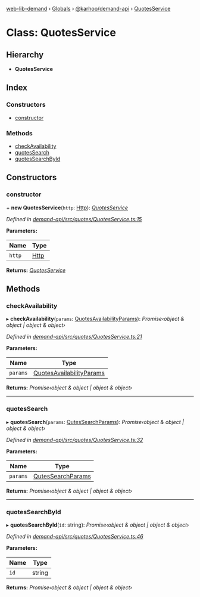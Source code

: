 [web-lib-demand](../README.md) › [Globals](../globals.md) › [@karhoo/demand-api](../modules/_karhoo_demand_api.md) › [QuotesService](_karhoo_demand_api.quotesservice.md)

# Class: QuotesService

## Hierarchy

* **QuotesService**

## Index

### Constructors

* [constructor](_karhoo_demand_api.quotesservice.md#constructor)

### Methods

* [checkAvailability](_karhoo_demand_api.quotesservice.md#checkavailability)
* [quotesSearch](_karhoo_demand_api.quotesservice.md#quotessearch)
* [quotesSearchById](_karhoo_demand_api.quotesservice.md#quotessearchbyid)

## Constructors

###  constructor

\+ **new QuotesService**(`http`: [Http](../interfaces/_karhoo_demand_api.http.md)): *[QuotesService](_karhoo_demand_api.quotesservice.md)*

*Defined in [demand-api/src/quotes/QuotesService.ts:15](https://github.com/karhoo/web-lib-demand/blob/5e6cd0c/packages/demand-api/src/quotes/QuotesService.ts#L15)*

**Parameters:**

Name | Type |
------ | ------ |
`http` | [Http](../interfaces/_karhoo_demand_api.http.md) |

**Returns:** *[QuotesService](_karhoo_demand_api.quotesservice.md)*

## Methods

###  checkAvailability

▸ **checkAvailability**(`params`: [QuotesAvailabilityParams](../modules/_karhoo_demand_api.md#quotesavailabilityparams)): *Promise‹object & object | object & object›*

*Defined in [demand-api/src/quotes/QuotesService.ts:21](https://github.com/karhoo/web-lib-demand/blob/5e6cd0c/packages/demand-api/src/quotes/QuotesService.ts#L21)*

**Parameters:**

Name | Type |
------ | ------ |
`params` | [QuotesAvailabilityParams](../modules/_karhoo_demand_api.md#quotesavailabilityparams) |

**Returns:** *Promise‹object & object | object & object›*

___

###  quotesSearch

▸ **quotesSearch**(`params`: [QutesSearchParams](../modules/_karhoo_demand_api.md#qutessearchparams)): *Promise‹object & object | object & object›*

*Defined in [demand-api/src/quotes/QuotesService.ts:32](https://github.com/karhoo/web-lib-demand/blob/5e6cd0c/packages/demand-api/src/quotes/QuotesService.ts#L32)*

**Parameters:**

Name | Type |
------ | ------ |
`params` | [QutesSearchParams](../modules/_karhoo_demand_api.md#qutessearchparams) |

**Returns:** *Promise‹object & object | object & object›*

___

###  quotesSearchById

▸ **quotesSearchById**(`id`: string): *Promise‹object & object | object & object›*

*Defined in [demand-api/src/quotes/QuotesService.ts:46](https://github.com/karhoo/web-lib-demand/blob/5e6cd0c/packages/demand-api/src/quotes/QuotesService.ts#L46)*

**Parameters:**

Name | Type |
------ | ------ |
`id` | string |

**Returns:** *Promise‹object & object | object & object›*
